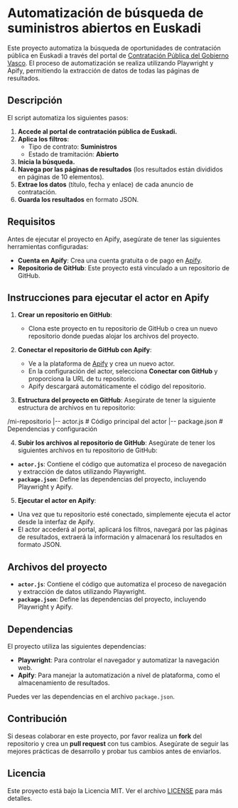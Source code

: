# Automatización de búsqueda de suministros abiertos en Euskadi

Este proyecto automatiza la búsqueda de oportunidades de contratación pública en Euskadi a través del portal de [Contratación Pública del Gobierno Vasco](https://www.contratacion.euskadi.eus/webkpe00-kpeperfi/es/ac70cPublicidadWar/busquedaAnuncios?locale=es). El proceso de automatización se realiza utilizando Playwright y Apify, permitiendo la extracción de datos de todas las páginas de resultados.

## Descripción

El script automatiza los siguientes pasos:

1. **Accede al portal de contratación pública de Euskadi.**
2. **Aplica los filtros**:
   - Tipo de contrato: **Suministros**
   - Estado de tramitación: **Abierto**
3. **Inicia la búsqueda.**
4. **Navega por las páginas de resultados** (los resultados están divididos en páginas de 10 elementos).
5. **Extrae los datos** (título, fecha y enlace) de cada anuncio de contratación.
6. **Guarda los resultados** en formato JSON.

## Requisitos

Antes de ejecutar el proyecto en Apify, asegúrate de tener las siguientes herramientas configuradas:

- **Cuenta en Apify**: Crea una cuenta gratuita o de pago en [Apify](https://www.apify.com/).
- **Repositorio de GitHub**: Este proyecto está vinculado a un repositorio de GitHub.

## Instrucciones para ejecutar el actor en Apify

1. **Crear un repositorio en GitHub**:
   - Clona este proyecto en tu repositorio de GitHub o crea un nuevo repositorio donde puedas alojar los archivos del proyecto.

2. **Conectar el repositorio de GitHub con Apify**:
   - Ve a la plataforma de [Apify](https://www.apify.com/) y crea un nuevo actor.
   - En la configuración del actor, selecciona **Conectar con GitHub** y proporciona la URL de tu repositorio.
   - Apify descargará automáticamente el código del repositorio.

3. **Estructura del proyecto en GitHub**:
   Asegúrate de tener la siguiente estructura de archivos en tu repositorio:

/mi-repositorio
|-- actor.js # Código principal del actor
|-- package.json # Dependencias y configuración


4. **Subir los archivos al repositorio de GitHub**:
Asegúrate de tener los siguientes archivos en tu repositorio de GitHub:

- **`actor.js`**: Contiene el código que automatiza el proceso de navegación y extracción de datos utilizando Playwright.
- **`package.json`**: Define las dependencias del proyecto, incluyendo Playwright y Apify.

5. **Ejecutar el actor en Apify**:
- Una vez que tu repositorio esté conectado, simplemente ejecuta el actor desde la interfaz de Apify.
- El actor accederá al portal, aplicará los filtros, navegará por las páginas de resultados, extraerá la información y almacenará los resultados en formato JSON.

## Archivos del proyecto

- **`actor.js`**: Contiene el código que automatiza el proceso de navegación y extracción de datos utilizando Playwright.
- **`package.json`**: Define las dependencias del proyecto, incluyendo Playwright y Apify.

## Dependencias

El proyecto utiliza las siguientes dependencias:

- **Playwright**: Para controlar el navegador y automatizar la navegación web.
- **Apify**: Para manejar la automatización a nivel de plataforma, como el almacenamiento de resultados.

Puedes ver las dependencias en el archivo `package.json`.

## Contribución

Si deseas colaborar en este proyecto, por favor realiza un **fork** del repositorio y crea un **pull request** con tus cambios. Asegúrate de seguir las mejores prácticas de desarrollo y probar tus cambios antes de enviarlos.

## Licencia

Este proyecto está bajo la Licencia MIT. Ver el archivo [LICENSE](LICENSE) para más detalles.

